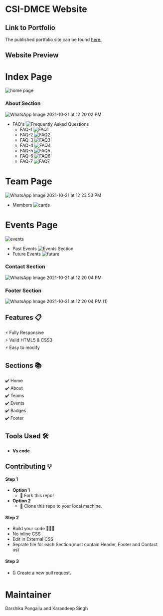 # CSI-DMCE Website
## Link to Portfolio
The published portfolio site can be found <a href = "https://csi-catt-dmce.github.io/csi-website-hacktoberfest2021/">here.<a>
## Website Preview
# Index Page
![home page](https://user-images.githubusercontent.com/89718255/138226561-4e2c7a6b-94d7-4d60-a923-93d3c8468f5d.PNG)
### About Section
![WhatsApp Image 2021-10-21 at 12 20 02 PM](https://user-images.githubusercontent.com/89718255/138226693-aa6b4519-c6de-41d0-bfa2-86648cfeabb6.jpeg)

- FAQ's
![Frequently Asked Questions](https://user-images.githubusercontent.com/89718255/138227289-d4242e4e-28c0-40cd-9e1c-f6c33f501beb.PNG)
  - FAQ-1
![FAQ1](https://user-images.githubusercontent.com/89718255/138227003-50d887cb-3621-49ad-a830-00b0e9e894e9.PNG)
  - FAQ-2
![FAQ2](https://user-images.githubusercontent.com/89718255/138227008-bb407687-7889-4d5c-ad4c-11c16f6f2eae.PNG)
  - FAQ-3
![FAQ3](https://user-images.githubusercontent.com/89718255/138227013-6f7afa68-0aaa-474c-94d2-73bb8cb852fd.PNG)
  - FAQ-4
![FAQ4](https://user-images.githubusercontent.com/89718255/138227019-032b319c-fcb5-411b-a132-426a08c04946.PNG)
  - FAQ-5
![FAQ5](https://user-images.githubusercontent.com/89718255/138227027-bcbe00dc-5996-43ae-b9a3-7e762909d571.PNG)
  - FAQ-6
![FAQ6](https://user-images.githubusercontent.com/89718255/138227033-ab9ea40f-28af-43c8-9927-c8ea54bc9616.PNG)
  - FAQ-7
![FAQ7](https://user-images.githubusercontent.com/89718255/138227036-209f6c97-3aac-479e-bb7d-533fe872a82b.PNG)

# Team Page
![WhatsApp Image 2021-10-21 at 12 23 53 PM](https://user-images.githubusercontent.com/89718255/138227627-0de066e3-cf9d-495a-bfb0-ae14de68877b.jpeg)
- Members
  ![cards](https://user-images.githubusercontent.com/89718255/138234099-e964298e-9499-48d5-a983-e4bcd2648a4c.PNG)

# Events Page
![events](https://user-images.githubusercontent.com/89718255/138227435-318ef63c-d3da-412b-95bb-3c524b05fe79.PNG)
  - Past Events
  ![Events Section](https://user-images.githubusercontent.com/89718255/138227443-528c6081-4958-4935-91b0-e8f6b84b47df.PNG)
  - Future Events
  ![future](https://user-images.githubusercontent.com/89718255/138233882-75a5df9b-4db8-46b1-b9bb-173c9086ff55.PNG)
### Contact Section
![WhatsApp Image 2021-10-21 at 12 20 04 PM](https://user-images.githubusercontent.com/89718255/138227379-c4080295-c793-440b-907e-11e377a8273f.jpeg)
### Footer Section
![WhatsApp Image 2021-10-21 at 12 20 04 PM (1)](https://user-images.githubusercontent.com/89718255/138227590-b6e1206f-07eb-4769-964a-8fa76863af91.jpeg)
## Features 📋
⚡️ Fully Responsive\
⚡️ Valid HTML5 & CSS3\
⚡️ Easy to modify

## Sections 📚
✔️ Home\
✔️ About\
✔️ Teams\
✔️ Events\
✔️ Badges\
✔️ Footer
  
## Tools Used 🛠️
- **Vs code**
  
## Contributing 💡
#### Step 1
- **Option 1**
    - 🍴 Fork this repo!
- **Option 2**
    - 👯 Clone this repo to your local machine.
#### Step 2
- Build your code 🔨🔨🔨
- No inline CSS
- Edit in External CSS
- Seprate file for each Section(must contain Header, Footer and Contact us)
#### Step 3
- 🔃 Create a new pull request.
# Maintainer
Darshika Pongallu and Karandeep Singh
